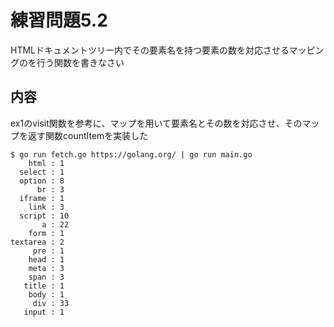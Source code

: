 # 練習問題5.2

 HTMLドキュメントツリー内でその要素名を持つ要素の数を対応させるマッピングのを行う関数を書きなさい

 ## 内容

 ex1のvisit関数を参考に、マップを用いて要素名とその数を対応させ、そのマップを返す関数countItemを実装した

 ~~~
$ go run fetch.go https://golang.org/ | go run main.go
     html : 1
   select : 1
   option : 8
       br : 3
   iframe : 1
     link : 3
   script : 10
        a : 22
     form : 1
 textarea : 2
      pre : 1
     head : 1
     meta : 3
     span : 3
    title : 1
     body : 1
      div : 33
    input : 1
~~~

